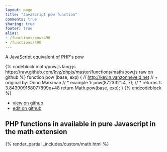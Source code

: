 ```yaml
---
layout: page
title: "JavaScript pow function"
comments: true
sharing: true
footer: true
alias:
- /functions/pow:490
- /functions/490
---
```

<!-- Generated by Rakefile:build -->
A JavaScript equivalent of PHP's pow

{% codeblock math/pow.js lang:js https://raw.github.com/kvz/phpjs/master/functions/math/pow.js raw on github %}
function pow (base, exp) {
    // http://kevin.vanzonneveld.net
    // +   original by: Onno Marsman
    // *     example 1: pow(8723321.4, 7);
    // *     returns 1: 3.843909168077899e+48
    return Math.pow(base, exp);
}
{% endcodeblock %}

 - [view on github](https://github.com/kvz/phpjs/blob/master/functions/math/pow.js)
 - [edit on github](https://github.com/kvz/phpjs/edit/master/functions/math/pow.js)

## PHP functions in available in pure Javascript in the math extension
{% render_partial _includes/custom/math.html %}
